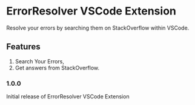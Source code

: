 # ErrorResolver VSCode Extension

Resolve your errors by searching them on StackOverflow within VSCode.

## Features

1. Search Your Errors,
2. Get answers from StackOverflow.


### 1.0.0

Initial release of ErrorResolver VSCode Extension

